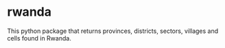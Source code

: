 # rwanda

This python package that returns provinces, districts, sectors, villages and cells found in Rwanda.